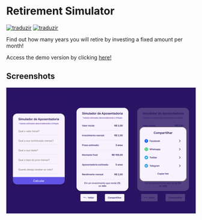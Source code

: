 
# Retirement Simulator<br>

[![traduzir](https://img.shields.io/badge/Traduzir-pt--BR-brightgreen)](README.md) [![traduzir](https://img.shields.io/badge/Translate-en--US-blue)](README_enUS.md)<br>

Find out how many years you will retire by investing a fixed amount per month!<br>

Access the demo version by clicking [here!](https://eumts.github.io/simulador_de_aposentadoria/)<br>

## Screenshots
![Telas do app mostrando os campos de inserção de texto e exibição de resultados](screenshot.png "Telas do App")

